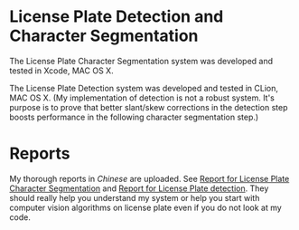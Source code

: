 # License Plate Detection and Character Segmentation
The License Plate Character Segmentation system was developed and tested in Xcode, MAC OS X.

The License Plate Detection system was developed and tested in CLion, MAC OS X. (My implementation of detection is not a robust system. It's purpose is to prove that better slant/skew corrections in the detection step boosts performance in the following character segmentation step.)

# Reports

My thorough reports in *Chinese* are uploaded. See [Report for License Plate Character Segmentation](https://github.com/laoreja/LicensePlate/blob/master/%E5%9F%BA%E4%BA%8E%E5%9E%82%E7%9B%B4%E6%8A%95%E5%BD%B1%E7%9A%84%E8%BD%A6%E7%89%8C%E5%88%86%E5%89%B2.pdf) and [Report for License Plate detection](https://github.com/laoreja/LicensePlate/blob/master/%E9%A2%9C%E8%89%B2%E5%AE%9A%E4%BD%8D%E4%B8%8E%E5%80%BE%E6%96%9C%E5%81%8F%E7%A7%BB%E7%9F%AB%E6%AD%A3.pdf). They should really help you understand my system or help you start with computer vision algorithms on license plate even if you do not look at my code.
